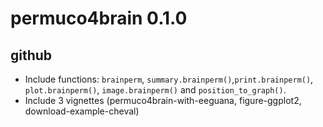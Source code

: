 # permuco4brain 0.1.0

## github

* Include functions: `brainperm`, `summary.brainperm()`,`print.brainperm()`, `plot.brainperm()`, `image.brainperm()` and `position_to_graph()`.
* Include 3 vignettes (permuco4brain-with-eeguana, figure-ggplot2, download-example-cheval)
